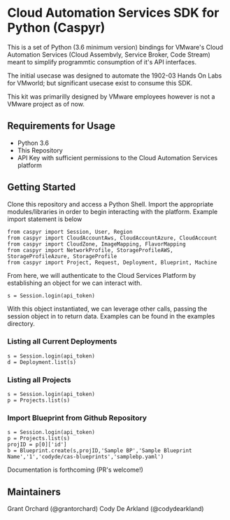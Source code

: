 # Cloud Automation Services SDK for Python (Caspyr)
This is a set of Python (3.6 minimum version) bindings for VMware's Cloud Automation Services (Cloud Assembvly, Service Broker, Code Stream) meant to simplify programmtic consumption of it's API interfaces. 

The initial usecase was designed to automate the 1902-03 Hands On Labs for VMworld; but significant usecase exist to consume this SDK.

This kit was primarilly designed by VMware employees however is not a VMware project as of now. 

## Requirements for Usage 
* Python 3.6 
* This Repository 
* API Key with sufficient permissions to the Cloud Automation Services platform

## Getting Started 

Clone this repository and access a Python Shell. Import the appropriate modules/libraries in order to begin interacting with the platform. Example import statement is below

```
from caspyr import Session, User, Region
from caspyr import CloudAccountAws, CloudAccountAzure, CloudAccount
from caspyr import CloudZone, ImageMapping, FlavorMapping
from caspyr import NetworkProfile, StorageProfileAWS, StorageProfileAzure, StorageProfile
from caspyr import Project, Request, Deployment, Blueprint, Machine
```

From here, we will authenticate to the Cloud Services Platform by establishing an object for we can interact with. 

```
s = Session.login(api_token)
```

With this object instantiated, we can leverage other calls, passing the session object in to return data. Examples can be found in the examples directory. 

### Listing all Current Deployments

```
s = Session.login(api_token)
d = Deployment.list(s)
```

### Listing all Projects

```
s = Session.login(api_token)
p = Projects.list(s)
```

### Import Blueprint from Github Repository

```
s = Session.login(api_token)
p = Projects.list(s)
projID = p[0]['id']
b = Blueprint.create(s,projID,'Sample BP','Sample Blueprint Name','1','codyde/cas-blueprints','samplebp.yaml')
```

Documentation is forthcoming (PR's welcome!)

## Maintainers

Grant Orchard (@grantorchard)
Cody De Arkland (@codydearkland)